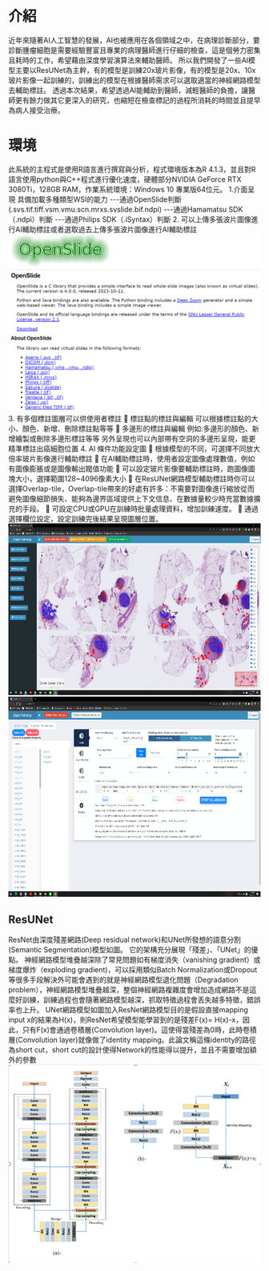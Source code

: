 # 介紹
近年來隨著AI人工智慧的發展，AI也被應用在各個領域之中，在病理診斷部分，要診斷腫瘤細胞是需要經驗豐富且專業的病理醫師進行仔細的檢查，這是個勞力密集且耗時的工作，希望藉由深度學習演算法來輔助醫師。
所以我們開發了一些AI模型主要以ResUNet為主幹，有的模型是訓練20x玻片影像，有的模型是20x、10x玻片影像一起訓練的，訓練出的模型在根據醫師需求可以選取適當的神經網路模型去輔助標註。
透過本次結果，希望透過AI能輔助到醫師，減輕醫師的負擔，讓醫師更有餘力做其它更深入的研究，也縮短在檢查標記的過程所消耗的時間並且提早為病人接受治療。
# 環境
此系統的主程式是使用R語言進行撰寫與分析，程式環境版本為R 4.1.3，並且對R語言使用python與C++程式進行優化速度，硬體部分NVIDIA GeForce RTX 3080Ti，128GB RAM，作業系統環境：Windows 10 專業版64位元。
1.介面呈現
具備加載多種類型WSI的能力
---通過OpenSlide判斷
(.svs.tif.tiff.vsm.vmu.scn.mrxs.svslide.bif.ndpi)
---通過Hamamatsu SDK（.ndpi）判斷
---通過Philips SDK（.iSyntax）判斷
2.	可以上傳多張波片圖像進行AI輔助標註或者選取過去上傳多張波片圖像進行AI輔助標註
![image](https://github.com/snsdyoona0229/AI_slide_image_detection_project/blob/main/img/04.png)
3.	有多個標註圖層可以供使用者標註
	標註點的標註與編輯
可以根據標註點的大小、顏色、新增、刪除標註點等等
	多邊形的標註與編輯
例如:多邊形的顏色、新增繪製或刪除多邊形標註等等
另外呈現也可以內部帶有空洞的多邊形呈現，能更精準標註出癌細胞位置
4.	AI 條件功能設定圖
	根據模型的不同，可選擇不同放大倍率玻片影像進行輔助標註
	在AI輔助標註時，使用者設定圖像處理數值，例如有圖像膨脹或是圖像輸出閥值功能
	可以設定玻片影像要輔助標註時，跑圖像圖塊大小，選擇範圍128~4096像素大小
	在ResUNet網路模型輔助標註時你可以選擇Overlap-tile，Overlap-tile帶來的好處有許多：不需要對圖像進行縮放從而避免圖像細節損失、能夠為邊界區域提供上下文信息、在數據量較少時充當數據擴充的手段。
	可設定CPU或GPU在訓練時批量處理資料，增加訓練速度。
	通過選擇欄位設定，設定訓練完後結果呈現圖層位置。
![image](https://github.com/snsdyoona0229/AI_slide_image_detection_project/blob/main/img/01.png)
![image](https://github.com/snsdyoona0229/AI_slide_image_detection_project/blob/main/img/02.png)
## ResUNet
ResNet由深度殘差網路(Deep residual network)和UNet所發想的語意分割(Semantic Segmentation)模型如圖。
它的架構充分展現「殘差」、「UNet」的優點。
神經網路模型堆疊越深除了常見問題如有梯度消失（vanishing gradient）或梯度爆炸（exploding gradient)，可以採用類似Batch Normalization或Dropout等很多手段解決外可能會遇到的就是神經網路模型退化問題（Degradation problem），神經網路模型堆疊越深，整個神經網路複雜度會增加造成網路不是這麼好訓練，訓練過程也會隨著網路模型越深，抓取特徵過程會丟失越多特徵，錯誤率也上升。
UNet網路模型如圖加入ResNet網路模型目的是假設直接mapping input x的結果為H(x)，則ResNet希望模型能學習到的是殘差F(x)= H(x)-x，因此，只有F(x)會通過卷積層(Convolution layer)。這使得當殘差為0時，此時卷積層(Convolution layer)就像做了identity mapping。此論文稱這條identity的路徑為short cut，short cut的設計使得Network的性能得以提升，並且不需要增加額外的參數
![image](https://github.com/snsdyoona0229/AI_slide_image_detection_project/blob/main/img/03.png)
